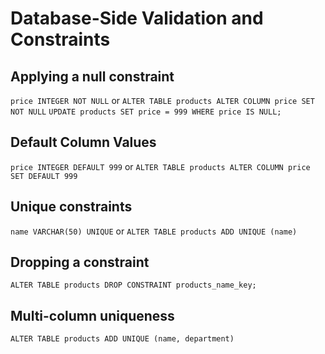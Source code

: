 # Database-Side Validation and Constraints

## Applying a null constraint

`price INTEGER NOT NULL` or `ALTER TABLE products ALTER COLUMN price SET NOT NULL`
`UPDATE products SET price = 999 WHERE price IS NULL;`

## Default Column Values

`price INTEGER DEFAULT 999` or `ALTER TABLE products ALTER COLUMN price SET DEFAULT 999`

## Unique constraints

`name VARCHAR(50) UNIQUE` or `ALTER TABLE products ADD UNIQUE (name)`

## Dropping a constraint

`ALTER TABLE products DROP CONSTRAINT products_name_key;`

## Multi-column uniqueness

`ALTER TABLE products ADD UNIQUE (name, department)`

